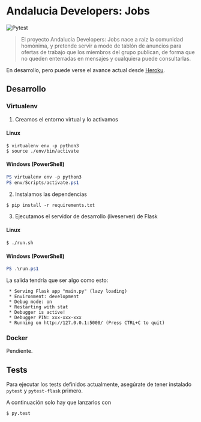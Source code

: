 # Andalucia Developers: Jobs

![Pytest](https://github.com/JuanjoSalvador/ad-jobs/workflows/Pytest/badge.svg)

> El proyecto Andalucia Developers: Jobs nace a raíz la comunidad homónima, y pretende servir a modo de tablón de anuncios para ofertas de trabajo que los miembros del grupo publican, de forma que no queden enterradas en mensajes y cualquiera puede consultarlas.

En desarrollo, pero puede verse el avance actual desde [Heroku](https://ad-jobs.herokuapp.com/).

## Desarrollo

### Virtualenv

1. Creamos el entorno virtual y lo activamos

#### Linux
```shell
$ virtualenv env -p python3
$ source ./env/bin/activate
```

#### Windows (PowerShell)
```powershell
PS virtualenv env -p python3
PS env/Scripts/activate.ps1
```

2. Instalamos las dependencias

```shell
$ pip install -r requirements.txt
```

3. Ejecutamos el servidor de desarrollo (liveserver) de Flask

#### Linux

```shell
$ ./run.sh
```

#### Windows (PowerShell)
```powershell
PS .\run.ps1
```

La salida tendría que ser algo como esto: 

```
 * Serving Flask app "main.py" (lazy loading)
 * Environment: development
 * Debug mode: on
 * Restarting with stat
 * Debugger is active!
 * Debugger PIN: xxx-xxx-xxx
 * Running on http://127.0.0.1:5000/ (Press CTRL+C to quit)
```

### Docker
Pendiente.

## Tests

Para ejecutar los tests definidos actualmente, asegúrate de tener instalado `pytest` y `pytest-flask` primero.

A continuación solo hay que lanzarlos con

```bash
$ py.test
```
